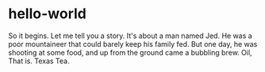 # hello-world
So it begins.
Let me tell you a story.  It's about a man named Jed.  He was a poor mountaineer that could barely keep his family fed.  But one day, he was shooting at some food, and up from the ground came a bubbling brew.  Oil, That is.  Texas Tea.   
